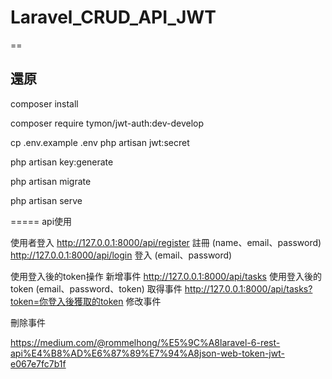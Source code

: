 # Laravel_CRUD_API_JWT
==
## 還原
composer install

composer require tymon/jwt-auth:dev-develop

cp .env.example .env
php artisan jwt:secret

  php artisan key:generate

php artisan migrate


php artisan serve

=====
api使用

使用者登入
http://127.0.0.1:8000/api/register 註冊 (name、email、password)
http://127.0.0.1:8000/api/login 登入 (email、password)

使用登入後的token操作
新增事件
http://127.0.0.1:8000/api/tasks 使用登入後的token  (email、password、token)
取得事件
http://127.0.0.1:8000/api/tasks?token=你登入後獲取的token
修改事件

刪除事件

https://medium.com/@rommelhong/%E5%9C%A8laravel-6-rest-api%E4%B8%AD%E6%87%89%E7%94%A8json-web-token-jwt-e067e7fc7b1f
